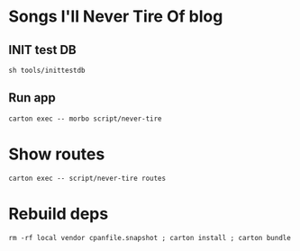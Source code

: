 # Songs I'll Never Tire Of blog

## INIT test DB

`sh tools/inittestdb`

## Run app

`carton exec -- morbo script/never-tire`

# Show routes

`carton exec -- script/never-tire routes`

# Rebuild deps

`rm -rf local vendor cpanfile.snapshot ; carton install ; carton bundle`



